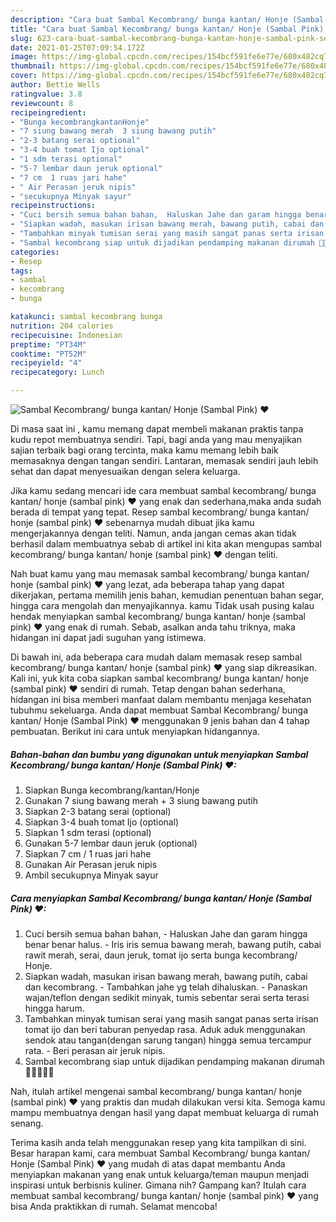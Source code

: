 ```yaml
---
description: "Cara buat Sambal Kecombrang/ bunga kantan/ Honje (Sambal Pink) ❤ Sederhana dan Mudah Dibuat"
title: "Cara buat Sambal Kecombrang/ bunga kantan/ Honje (Sambal Pink) ❤ Sederhana dan Mudah Dibuat"
slug: 623-cara-buat-sambal-kecombrang-bunga-kantan-honje-sambal-pink-sederhana-dan-mudah-dibuat
date: 2021-01-25T07:09:54.172Z
image: https://img-global.cpcdn.com/recipes/154bcf591fe6e77e/680x482cq70/sambal-kecombrang-bunga-kantan-honje-sambal-pink-❤-foto-resep-utama.jpg
thumbnail: https://img-global.cpcdn.com/recipes/154bcf591fe6e77e/680x482cq70/sambal-kecombrang-bunga-kantan-honje-sambal-pink-❤-foto-resep-utama.jpg
cover: https://img-global.cpcdn.com/recipes/154bcf591fe6e77e/680x482cq70/sambal-kecombrang-bunga-kantan-honje-sambal-pink-❤-foto-resep-utama.jpg
author: Bettie Wells
ratingvalue: 3.8
reviewcount: 8
recipeingredient:
- "Bunga kecombrangkantanHonje"
- "7 siung bawang merah  3 siung bawang putih"
- "2-3 batang serai optional"
- "3-4 buah tomat Ijo optional"
- "1 sdm terasi optional"
- "5-7 lembar daun jeruk optional"
- "7 cm  1 ruas jari hahe"
- " Air Perasan jeruk nipis"
- "secukupnya Minyak sayur"
recipeinstructions:
- "Cuci bersih semua bahan bahan,  Haluskan Jahe dan garam hingga benar benar halus.  Iris iris semua bawang merah, bawang putih, cabai rawit merah, serai, daun jeruk, tomat ijo serta bunga kecombrang/ Honje."
- "Siapkan wadah, masukan irisan bawang merah, bawang putih, cabai dan kecombrang. Tambahkan jahe yg telah dihaluskan.  Panaskan wajan/teflon dengan sedikit minyak, tumis sebentar serai serta terasi hingga harum."
- "Tambahkan minyak tumisan serai yang masih sangat panas serta irisan tomat ijo dan beri taburan penyedap rasa. Aduk aduk menggunakan sendok atau tangan(dengan sarung tangan) hingga semua tercampur rata.  Beri perasan air jeruk nipis."
- "Sambal kecombrang siap untuk dijadikan pendamping makanan dirumah 👌🏻👩🏻‍🍳"
categories:
- Resep
tags:
- sambal
- kecombrang
- bunga

katakunci: sambal kecombrang bunga 
nutrition: 204 calories
recipecuisine: Indonesian
preptime: "PT34M"
cooktime: "PT52M"
recipeyield: "4"
recipecategory: Lunch

---
```



![Sambal Kecombrang/ bunga kantan/ Honje (Sambal Pink) ❤](https://img-global.cpcdn.com/recipes/154bcf591fe6e77e/680x482cq70/sambal-kecombrang-bunga-kantan-honje-sambal-pink-❤-foto-resep-utama.jpg)

Di masa  saat ini , kamu memang dapat membeli makanan praktis tanpa kudu repot membuatnya sendiri. Tapi, bagi anda yang mau menyajikan sajian terbaik bagi orang tercinta, maka kamu memang lebih baik memasaknya dengan tangan sendiri. Lantaran, memasak sendiri jauh lebih sehat dan dapat menyesuaikan dengan selera keluarga.

Jika kamu sedang mencari ide cara membuat sambal kecombrang/ bunga kantan/ honje (sambal pink) ❤ yang enak dan sederhana,maka anda sudah berada di tempat yang tepat. Resep sambal kecombrang/ bunga kantan/ honje (sambal pink) ❤  sebenarnya mudah dibuat jika kamu mengerjakannya dengan teliti. Namun, anda jangan cemas akan tidak berhasil dalam membuatnya 
sebab di artikel ini kita akan mengupas sambal kecombrang/ bunga kantan/ honje (sambal pink) ❤ dengan teliti.  



Nah buat kamu yang mau memasak sambal kecombrang/ bunga kantan/ honje (sambal pink) ❤ yang lezat, ada beberapa tahap yang dapat dikerjakan, pertama memilih jenis bahan, kemudian penentuan bahan segar, hingga cara mengolah dan menyajikannya. kamu Tidak usah pusing kalau hendak menyiapkan sambal kecombrang/ bunga kantan/ honje (sambal pink) ❤ yang enak di rumah. Sebab, asalkan anda  tahu triknya, maka hidangan ini dapat jadi suguhan yang istimewa.

Di bawah ini, ada beberapa cara mudah dalam memasak resep sambal kecombrang/ bunga kantan/ honje (sambal pink) ❤ yang siap dikreasikan. Kali ini, yuk kita coba siapkan sambal kecombrang/ bunga kantan/ honje (sambal pink) ❤ sendiri di rumah. Tetap dengan bahan sederhana, hidangan ini bisa memberi manfaat dalam membantu menjaga kesehatan tubuhmu sekeluarga. Anda dapat membuat Sambal Kecombrang/ bunga kantan/ Honje (Sambal Pink) ❤ menggunakan 9 jenis bahan dan 4 tahap pembuatan. Berikut ini cara untuk menyiapkan hidangannya.

<!--inarticleads1-->

##### Bahan-bahan dan bumbu yang digunakan untuk menyiapkan Sambal Kecombrang/ bunga kantan/ Honje (Sambal Pink) ❤:

1. Siapkan Bunga kecombrang/kantan/Honje
1. Gunakan 7 siung bawang merah + 3 siung bawang putih
1. Siapkan 2-3 batang serai (optional)
1. Siapkan 3-4 buah tomat Ijo (optional)
1. Siapkan 1 sdm terasi (optional)
1. Gunakan 5-7 lembar daun jeruk (optional)
1. Siapkan 7 cm / 1 ruas jari hahe
1. Gunakan  Air Perasan jeruk nipis
1. Ambil secukupnya Minyak sayur




<!--inarticleads2-->

##### Cara menyiapkan Sambal Kecombrang/ bunga kantan/ Honje (Sambal Pink) ❤:

1. Cuci bersih semua bahan bahan,  - Haluskan Jahe dan garam hingga benar benar halus.  - Iris iris semua bawang merah, bawang putih, cabai rawit merah, serai, daun jeruk, tomat ijo serta bunga kecombrang/ Honje.
1. Siapkan wadah, masukan irisan bawang merah, bawang putih, cabai dan kecombrang. - Tambahkan jahe yg telah dihaluskan.  - Panaskan wajan/teflon dengan sedikit minyak, tumis sebentar serai serta terasi hingga harum.
1. Tambahkan minyak tumisan serai yang masih sangat panas serta irisan tomat ijo dan beri taburan penyedap rasa. Aduk aduk menggunakan sendok atau tangan(dengan sarung tangan) hingga semua tercampur rata.  - Beri perasan air jeruk nipis.
1. Sambal kecombrang siap untuk dijadikan pendamping makanan dirumah 👌🏻👩🏻‍🍳




Nah, itulah artikel mengenai  sambal kecombrang/ bunga kantan/ honje (sambal pink) ❤  yang praktis dan mudah dilakukan versi kita. Semoga kamu mampu membuatnya dengan hasil yang dapat membuat keluarga di rumah senang. 

Terima kasih anda telah menggunakan resep yang kita tampilkan di sini. Besar harapan kami, cara membuat  Sambal Kecombrang/ bunga kantan/ Honje (Sambal Pink) ❤ yang mudah di atas dapat membantu Anda menyiapkan makanan yang enak untuk keluarga/teman maupun menjadi inspirasi untuk berbisnis kuliner. Gimana nih? Gampang kan? Itulah cara membuat sambal kecombrang/ bunga kantan/ honje (sambal pink) ❤ yang bisa Anda praktikkan di rumah. Selamat mencoba!

